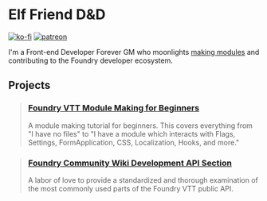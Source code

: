 # Elf Friend D&D

[![ko-fi](https://img.shields.io/badge/-buy%20me%20a%20coke-%23FF5E5B)](https://ko-fi.com/elffriend)
[![patreon](https://img.shields.io/badge/-patreon-%23FF424D)](https://www.patreon.com/ElfFriend_DnD)

I'm a Front-end Developer Forever GM who moonlights [making modules](https://www.foundryvtt-hub.com/packages/?_sfm_author=Andrew%20Krigline) and contributing to the Foundry developer ecosystem.

## Projects

> ### [Foundry VTT Module Making for Beginners](https://hackmd.io/@akrigline/ByHFgUZ6u)
> A module making tutorial for beginners. This covers everything from "I have no files" to "I have a module which interacts with Flags, Settings, FormApplication, CSS, Localization, Hooks, and more."

> ### [Foundry Community Wiki Development API Section](https://foundryvtt.wiki/en/development/api)
> A labor of love to provide a standardized and thorough examination of the most commonly used parts of the Foundry VTT public API.
